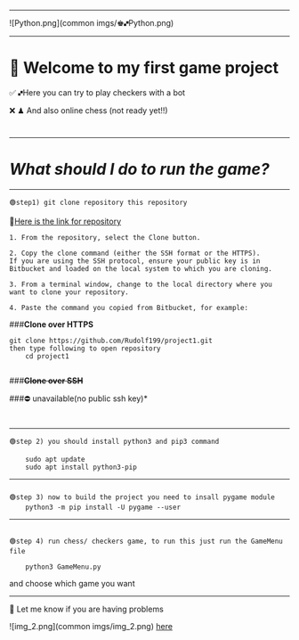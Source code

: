 ---------

![Python.png](common imgs/♚🙾Python.png)


-----------

💬 Welcome to my first game project
===

✅ 🙾Here you can try to play checkers with a bot 

❌ ♟ And also online chess (not ready yet!!)️

#

----

*__What should I do to run the game?__*
===========

----
```
🟢step1) git clone repository this repository
```

🔗[Here is the link for repository](https://github.com/Rudolf199/project1.git)

```
1. From the repository, select the Clone button.

2. Copy the clone command (either the SSH format or the HTTPS).
If you are using the SSH protocol, ensure your public key is in Bitbucket and loaded on the local system to which you are cloning.

3. From a terminal window, change to the local directory where you want to clone your repository.

4. Paste the command you copied from Bitbucket, for example:
```
###**Clone over HTTPS**
```
git clone https://github.com/Rudolf199/project1.git
then type following to open repository
    cd project1
    
```


###**~~Clone over SSH~~**

###⛔ unavailable(no public ssh key)*

#


-------

```
🟢step 2) you should install python3 and pip3 command

    sudo apt update
    sudo apt install python3-pip
```

-------
###
```
🟢step 3) now to build the project you need to insall pygame module
    python3 -m pip install -U pygame --user
```

--------
##
```
🟢step 4) run chess/ checkers game, to run this just run the GameMenu file
``` 
```
    python3 GameMenu.py
```
and choose which game you want



------




📱 Let me know if you are having problems

![img_2.png](common imgs/img_2.png) [here](https://t.me/Roudolf)
